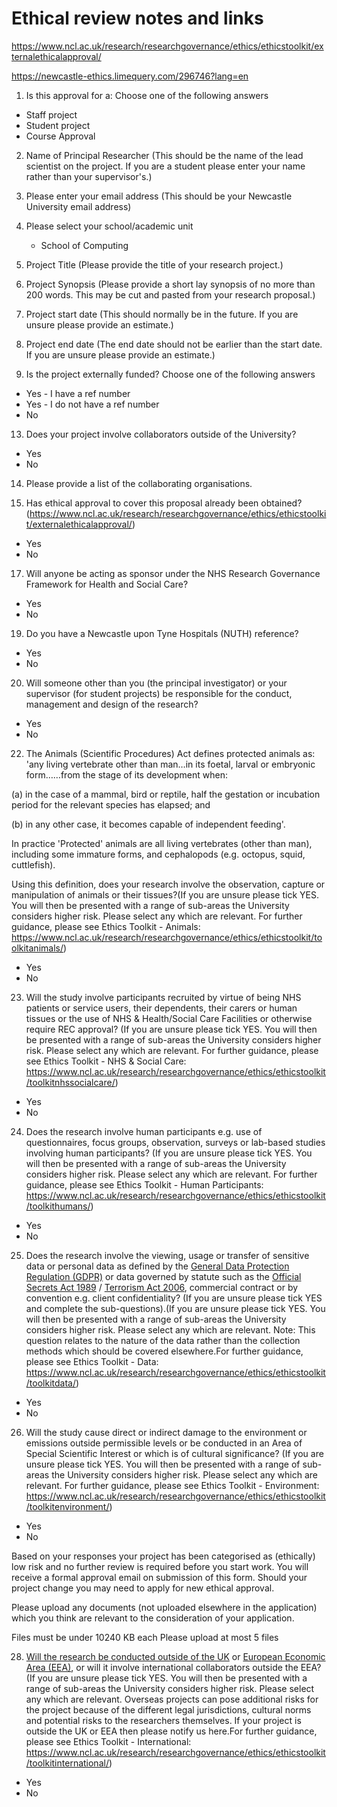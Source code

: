 # Ethical review notes and links

https://www.ncl.ac.uk/research/researchgovernance/ethics/ethicstoolkit/externalethicalapproval/

https://newcastle-ethics.limequery.com/296746?lang=en

1. Is this approval for a:
 Choose one of the following answers
 - Staff project
 - Student project
 - Course Approval

2. Name of Principal Researcher (This should be the name of the lead scientist on the project. If you are a student please enter your name rather than your supervisor's.)

3. Please enter your email address (This should be your Newcastle University email address)


5. Please select your school/academic unit
    - School of Computing 

6. Project Title (Please provide the title of your research project.)


8. Project Synopsis (Please provide a short lay synopsis of no more than 200 words. This may be cut and pasted from your research proposal.)


9. Project start date (This should normally be in the future. If you are unsure please provide an estimate.)


11. Project end date (The end date should not be earlier than the start date. If you are unsure please provide an estimate.)


12. Is the project externally funded?
 Choose one of the following answers
 - Yes - I have a ref number
 - Yes - I do not have a ref number
 - No
 

13. Does your project involve collaborators outside of the University?
 - Yes
 - No

14. Please provide a list of the collaborating organisations.


16. Has ethical approval to cover this proposal already been obtained? (https://www.ncl.ac.uk/research/researchgovernance/ethics/ethicstoolkit/externalethicalapproval/)
 - Yes
 - No

17. Will anyone be acting as sponsor under the NHS Research Governance Framework for Health and Social Care?
 - Yes
 - No

19. Do you have a Newcastle upon Tyne Hospitals (NUTH) reference?
 - Yes
 - No

20. Will someone other than you (the principal investigator) or your supervisor (for student projects) be responsible for the conduct, management and design of the research?
 - Yes
 - No

22. The Animals (Scientific Procedures) Act defines protected animals as: 'any living vertebrate other than man…in its foetal, larval or embryonic form……from the stage of its development when:

(a) in the case of a mammal, bird or reptile, half the gestation or incubation period for the relevant species has elapsed; and

(b) in any other case, it becomes capable of independent feeding'.

In practice 'Protected' animals are all living vertebrates (other than man), including some immature forms, and cephalopods (e.g. octopus, squid, cuttlefish).

Using this definition, does your research involve the observation, capture or manipulation of animals or their tissues?(If you are unsure please tick YES. You will then be presented with a range of sub-areas the University considers higher risk. Please select any which are relevant.  For further guidance, please see Ethics Toolkit - Animals: https://www.ncl.ac.uk/research/researchgovernance/ethics/ethicstoolkit/toolkitanimals/)
 - Yes
 - No

23. Will the study involve participants recruited by virtue of being NHS patients or service users, their dependents, their carers or human tissues or the use of NHS & Health/Social Care Facilities or otherwise require REC approval? (If you are unsure please tick YES. You will then be presented with a range of sub-areas the University considers higher risk. Please select any which are relevant. For further guidance, please see Ethics Toolkit - NHS & Social Care: https://www.ncl.ac.uk/research/researchgovernance/ethics/ethicstoolkit/toolkitnhssocialcare/)
 - Yes
 - No

24. Does the research involve human participants e.g. use of questionnaires, focus groups, observation, surveys or lab-based studies involving human participants? (If you are unsure please tick YES. You will then be presented with a range of sub-areas the University considers higher risk. Please select any which are relevant. For further guidance, please see Ethics Toolkit - Human Participants: https://www.ncl.ac.uk/research/researchgovernance/ethics/ethicstoolkit/toolkithumans/)
 - Yes
 - No

25. Does the research involve the viewing, usage or transfer of sensitive data or personal data as defined by the [General Data Protection Regulation (GDPR)](http://ico.org.uk/for-organisations/guide-to-the-general-data-protection-regulation-gdpr/key-definitions/what-is-personal-data/) or data governed by statute such as the [Official Secrets Act 1989](http://www.legislation.gov.uk/ukpga/1989/6/contents) / [Terrorism Act 2006](http://www.legislation.gov.uk/ukpga/2006/11/contents), commercial contract or by convention e.g. client confidentiality? (If you are unsure please tick YES and complete the sub-questions).(If you are unsure please tick YES. You will then be presented with a range of sub-areas the University considers higher risk. Please select any which are relevant. Note: This question relates to the nature of the data rather than the collection methods which should be covered elsewhere.For further guidance, please see Ethics Toolkit - Data: https://www.ncl.ac.uk/research/researchgovernance/ethics/ethicstoolkit/toolkitdata/)
 - Yes
 - No

26. Will the study cause direct or indirect damage to the environment or emissions outside permissible levels or be conducted in an Area of Special Scientific Interest or which is of cultural significance? (If you are unsure please tick YES. You will then be presented with a range of sub-areas the University considers higher risk. Please select any which are relevant. For further guidance, please see Ethics Toolkit - Environment: https://www.ncl.ac.uk/research/researchgovernance/ethics/ethicstoolkit/toolkitenvironment/) 
 - Yes
 - No


Based on your responses your project has been categorised as (ethically) low risk and no further review is required before you start work. You will receive a formal approval email on submission of this form.  Should your project change you may need to apply for new ethical approval.

Please upload any documents (not uploaded elsewhere in the application) which you think are relevant to the consideration of your application.

Files must be under 10240 KB each
 Please upload at most 5 files


28. [Will the research be conducted outside of the UK](https://www.gov.uk/protected-areas-sites-of-special-scientific-interest) or [European Economic Area (EEA)](https://www.gov.uk/eu-eea), or will it involve international collaborators outside the EEA? (If you are unsure please tick YES. You will then be presented with a range of sub-areas the University considers higher risk. Please select any which are relevant.
Overseas projects can pose additional risks for the project because of the different legal jurisdictions, cultural norms and potential risks to the researchers themselves. If your project is outside the UK or EEA then please notify us here.For further guidance, please see Ethics Toolkit - International: https://www.ncl.ac.uk/research/researchgovernance/ethics/ethicstoolkit/toolkitinternational/)
 - Yes
 - No
